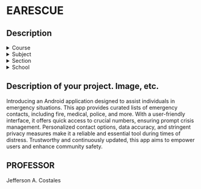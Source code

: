 # EARESCUE
## Description

<details>
 <summary>Course</summary>
 <p>&emsp;Bachelor of Science in Information Technology</p>
</details>
<details>
  <summary>Subject</summary>
 <p>&emsp;Mobile Application</p>
</details>
<details>
  <summary>Section</summary>
 <p>&emsp;BSIT-3B</p>
</details>
<details>
  <summary>School</summary>
 <p>&emsp;Eulogio "Amang" Rodriguez Institute of Science and Technology</p>
</details>

## Description of your project. Image, etc. 
Introducing an Android application designed to assist individuals in emergency situations. This app provides curated lists of emergency contacts, including fire, medical, police, and more. With a user-friendly interface, it offers quick access to crucial numbers, ensuring prompt crisis management. Personalized contact options, data accuracy, and stringent privacy measures make it a reliable and essential tool during times of distress. Trustworthy and continuously updated, this app aims to empower users and enhance community safety.

## PROFESSOR
Jefferson A. Costales
